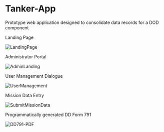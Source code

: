 # Tanker-App
Prototype web application designed to consolidate data records for a DOD component

Landing Page

![LandingPage](https://github.com/robert-gaines/Tanker-App/assets/24815431/019093a3-5cfc-410a-89b4-bb6b0cfb5a1e)

Administrator Portal

![AdminLanding](https://github.com/robert-gaines/Tanker-App/assets/24815431/9f9b4ef1-a53c-4573-aa0d-91eabf4ce097)

User Management Dialogue

![UserManagement](https://github.com/robert-gaines/Tanker-App/assets/24815431/630f27a5-c342-473a-9955-9940c302d369)

Mission Data Entry

![SubmitMissionData](https://github.com/robert-gaines/Tanker-App/assets/24815431/f80f08cc-88cd-4ff5-afb9-38b1881b8882)

Programmatically generated DD Form 791

![DD791-PDF](https://github.com/robert-gaines/Tanker-App/assets/24815431/585c4484-101b-460f-b0b3-56e9b27aff18)
